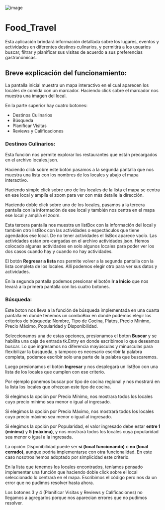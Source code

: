 ![image](https://github.com/NelFerVi/Food_Travel/assets/95060671/7a2ca0f2-fa2e-4ea5-a4f0-32d5c714b89d)

# Food_Travel
Esta aplicación brindará información detallada sobre los lugares, eventos y actividades en diferentes destinos culinarios, y permitirá a los usuarios buscar, filtrar y planificar sus visitas de acuerdo a sus preferencias gastronómicas.
## Breve explicación del funcionamiento:
La pantalla inicial muestra un mapa interactivo en el cual aparecen los locales de comida con un marcador. Haciendo click sobre el marcador nos muestra una imagen del local.

En la parte superior hay cuatro botones:
- Destinos Culinarios
- Búsqueda
- Planificar Visitas
- Reviews y Calificaciones
### Destinos Culinarios:
Esta función nos permite explorar los restaurantes que están precargados en el archivo locales.json.

Haciendo click sobre este botón pasamos a la segunda pantalla que nos muestra una lista con los nombres de los locales y abajo el mapa interactivo.

Haciendo simple click sobre uno de los locales de la lista el mapa se centra en ese local y amplía el zoom para ver con más detalle la dirección.

Haciendo doble click sobre uno de los locales, pasamos a la tercera pantalla con la información de ese local y también nos centra en el mapa ese local y amplía el zoom.

Esta tercera pantalla nos muestra un listBox con la información del local y también otro listBox con las actividades o espectáculos que tiene agendados ese local. De no tener actividades el lisBox aparece vacío. Las actividades estan pre-cargadas en el archivo actividades.json. Hemos colocado algunas actividades en solo algunos locales para poder ver los dos casos cuando hay y cuando no hay actividades.

El botón **Regresar a lista** nos permite volver a la segunda pantalla con la lista completa de los locales. Alli podemos elegir otro para ver sus datos y actividades.

En la segunda pantalla podemos presionar el botón **Ir a Inicio** que nos levará a la primera pantalla con los cuatro botones.
### Búsqueda:
Este boton nos lleva a la función de búsqueda implementada en una cuarta pantalla en donde tenemos un comboBox en donde podemos elegir los criterios de búsqueda: Nombre, Tipo de Cocina, Platos, Precio Mínimo, Precio Máximo, Popularidad y Disponibilidad.

Seleccionamos una de estas opciones, presionamos el boton **Buscar** y se habilita una caja de entrada tk.Entry en donde escribimos lo que deseamos buscar. Lo que ingresamos no diferencia mayúsculas y minusculas para flexibilizar la búsqueda, y tampoco es necesario escribir la palabra completa, podemos escribir solo una parte de la palabra que buscaremos.

Luego presionamos el botón **Ingresar** y nos desplegará un listBox con una lista de los locales que cumplen con ese criterio.

Por ejemplo ponemos buscar por tipo de cocina regional y nos mostrará en la lista los locales que ofrezcan este tipo de cocina.

Si elegimos la opción por Precio Mínimo, nos mostrara todos los locales cuyo precio mínimo sea menor o igual al ingresado.

Si elegimos la opción por Precio Máximo, nos mostrará todos los locales cuyo precio máximo sea menor o igual al ingresado.

Si elegimos la opción por Popularidad, el valor ingresado debe estar **entre 1 (mínima)** y **5 (máxima)**, y nos mostrará todos los locales cuya popularidad sea menor o igual a la ingresada.

La opción Disponibilidad puede ser **si (local funcionando)** o **no (local cerrado)**, aunque podría implementarse con otra funcionalidad. En este caso nosotros hemos adoptado por simplicidad este criterio.

En la lista que tenemos los locales encontrados, teníamos pensado implementar una función que haciendo doble click sobre el local seleccionado lo centrará en el mapa. Escribimos el código pero nos da un error que no pudimos resolver hasta ahora.

Los botones 3 y 4 (Planificar Visitas y Reviews y Calificaciones) no llegamos a agregarlos porque nos aparecian errores que no pudimos resolver.


